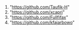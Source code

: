 1. "https://github.com/Taufik-H"
2. "https://github.com/xcapri"
3. "https://github.com/Fullfifax"
4. "https://github.com/kfajarbowo"
